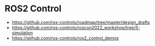 # ROS2 Control

* https://github.com/ros-controls/roadmap/tree/master/design_drafts
* https://github.com/ros-controls/roscon2022_workshop/tree/5-simulation
* https://github.com/ros-controls/ros2_control_demos